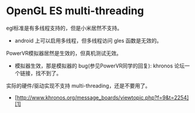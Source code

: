 # OpenGL ES multi-threading

egl标准是有多线程支持的，但是小米居然不支持。

 * android 上可以启用多线程，但多线程访问 gles 函数是无效的。

PowerVR模拟器居然是生效的，但真机测试无效。

 * 模拟器生效，那是模拟器的 bug(参见PowerVR同学的回复): khronos 论坛一个链接，找不到了。

实际的硬件/驱动实现不支持 multi-threading，还是不要用了。

 * [http://www.khronos.org/message_boards/viewtopic.php?f=9&t=2254][1]

[1]:http://www.khronos.org/message_boards/viewtopic.php?f=9&t=2254
